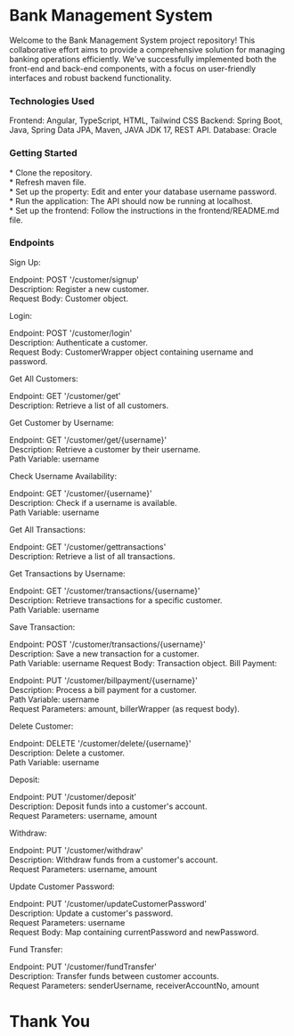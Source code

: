 <h1>Bank Management System</h1>

Welcome to the Bank Management System project repository! This collaborative effort aims to provide a comprehensive solution for managing banking operations efficiently. We've successfully implemented both the front-end and back-end components, with a focus on user-friendly interfaces and robust backend functionality.

<h3>Technologies Used</h3>
Frontend: Angular, TypeScript, HTML, Tailwind CSS
Backend: Spring Boot, Java, Spring Data JPA, Maven, JAVA JDK 17, REST API.
Database: Oracle

<h3>Getting Started</h3>
* Clone the repository.<br>
* Refresh maven file. <br>
* Set up the property: Edit and enter your database username password. <br>
* Run the application: The API should now be running at localhost.<br>
* Set up the frontend: Follow the instructions in the frontend/README.md file.<br>

<h3>Endpoints</h3>

Sign Up:

Endpoint: POST '/customer/signup'<br>
Description: Register a new customer.<br>
Request Body: Customer object.<br>

Login:

Endpoint: POST '/customer/login'<br>
Description: Authenticate a customer.<br>
Request Body: CustomerWrapper object containing username and password.<br>

Get All Customers:

Endpoint: GET '/customer/get'<br>
Description: Retrieve a list of all customers.<br>

Get Customer by Username:

Endpoint: GET '/customer/get/{username}'<br>
Description: Retrieve a customer by their username.<br>
Path Variable: username<br>

Check Username Availability:

Endpoint: GET '/customer/{username}'<br>
Description: Check if a username is available.<br>
Path Variable: username<br>

Get All Transactions:

Endpoint: GET '/customer/gettransactions'<br>
Description: Retrieve a list of all transactions.<br>

Get Transactions by Username:

Endpoint: GET '/customer/transactions/{username}'<br>
Description: Retrieve transactions for a specific customer.<br>
Path Variable: username<br>

Save Transaction:

Endpoint: POST '/customer/transactions/{username}'<br>
Description: Save a new transaction for a customer.<br>
Path Variable: username
Request Body: Transaction object.
Bill Payment:

Endpoint: PUT '/customer/billpayment/{username}'<br>
Description: Process a bill payment for a customer.<br>
Path Variable: username<br>
Request Parameters: amount, billerWrapper (as request body).<br>

Delete Customer:

Endpoint: DELETE '/customer/delete/{username}'<br>
Description: Delete a customer.<br>
Path Variable: username<br>

Deposit:

Endpoint: PUT '/customer/deposit'<br>
Description: Deposit funds into a customer's account.<br>
Request Parameters: username, amount<br>

Withdraw:

Endpoint: PUT '/customer/withdraw'<br>
Description: Withdraw funds from a customer's account.<br>
Request Parameters: username, amount<br>

Update Customer Password:

Endpoint: PUT '/customer/updateCustomerPassword'<br>
Description: Update a customer's password.<br>
Request Parameters: username<br>
Request Body: Map containing currentPassword and newPassword.<br>

Fund Transfer:

Endpoint: PUT '/customer/fundTransfer'<br>
Description: Transfer funds between customer accounts.<br>
Request Parameters: senderUsername, receiverAccountNo, amount<br>

<h1>Thank You</h1>
